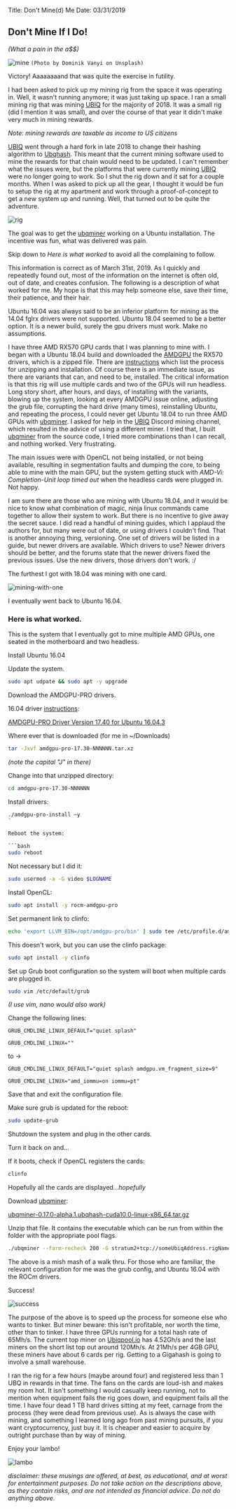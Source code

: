 Title: Don't Mine(d) Me
Date: 03/31/2019


## Don't Mine If I Do!
*(What a pain in the a$$)*

![mine](_dominik-vanyi-632134-unsplash.jpg)
`(Photo by Dominik Vanyi on Unsplash)`

Victory! Aaaaaaaand that was quite the exercise in futility.  

I had been asked to pick up my mining rig from the space it was operating in. Well,
it wasn't running anymore; it was just taking up space. I ran a small mining rig
that was mining [UBIQ](https://ubiqsmart.com/) for the majority of 2018.
It was a small rig (did I mention it was small), and over the course of that year it didn't
make very much in mining rewards.

*Note: mining rewards are taxable as income to US citizens*

<a href="https://ubiqsmart.com/" target="new">UBIQ</a>
went through a hard fork in late 2018 to change their hashing algorithm to
<a href="https://blog.ubiqsmart.com/ubiq-quarterly-report-august-2018-f7451c2149c2" target="new">Ubqhash</a>.
This meant that the current mining software used to mine the rewards for that chain would need to be updated. I can't remember what the issues were, but the platforms that were currently mining <a href="https://ubiqsmart.com/" target="new">UBIQ</a>
were no longer going to work. So I shut the rig down and it sat for a couple months.
When I was asked to pick up all the gear, I thought it would be fun to setup the rig at my apartment and work through a proof-of-concept to get a new system up and running. Well, that turned out to be quite the adventure.

![rig](_IMG_3196.jpg)

The goal was to get the
<a href="https://github.com/ubiq/ubqminer" target="new">ubqminer</a>
working on a Ubuntu installation. The incentive was fun, what was delivered was pain.

Skip down to *Here is what worked* to avoid all the complaining to follow.

This information is correct as of March 31st, 2019. As I quickly and repeatedly found out, most
of the information on the internet is often old, out of date, and creates confusion. The following is
a description of what worked for me. My hope is that this may help someone else, save their time,
their patience, and their hair.

Ubuntu 16.04 was always said to be an inferior platform for mining as the 14.04 fglrx drivers
were not supported. Ubuntu 18.04 seemed to be a better option. It is a newer build, surely the
gpu drivers must work. Make no assumptions.

I have three AMD RX570 GPU cards that I was planning to mine with. I began with a Ubuntu 18.04
build and downloaded the
<a href="https://www.amd.com/en/support/graphics/radeon-500-series/radeon-rx-500-series/radeon-rx-570" target="new">AMDGPU</a>
the RX570 drivers, which is a zipped file.
There are
<a href="https://amdgpu-install.readthedocs.io/en/latest/" target="new">instructions</a> which list the process for
unzipping and installation. Of course there is an immediate issue, as there are variants that can, and
need to be, installed. The critical information is that this rig will use multiple cards and two of
the GPUs will run headless. Long story short, after hours, and days, of installing with the variants,
blowing up the system, looking at every AMDGPU issue online, adjusting the grub file, corrupting the
hard drive (many times), reinstalling Ubuntu, and repeating the process, I could never get Ubuntu 18.04
to run three AMD GPUs with
<a href="https://github.com/ubiq/ubqminer" target="new">ubqminer</a>.
I asked for help in the
<a href="https://ubiqsmart.com/" target="new">UBIQ</a>
Discord mining channel, which resulted in the advice of using a different
miner. I tried that, I built
<a href="https://github.com/ubiq/ubqminer" target="new">ubqminer</a>
from the source code, I tried more combinations than I can recall, and nothing worked. Very frustrating.

The main issues were with OpenCL not being installed, or not being available, resulting in
segmentation faults and dumping the core, to being able to mine with the main GPU, but the system getting
stuck with *AMD-Vi: Completion-Unit loop timed out* when the headless cards were plugged in. Not happy.

I am sure there are those who are mining with Ubuntu 18.04, and it would be nice to know what
combination of magic, ninja linux commands came together to allow their system to work. But there is
no incentive to give away the secret sauce. I did read a handful of mining guides, which I applaud the
authors for, but many were out of date, or using drivers I couldn't find. That is another annoying thing,
versioning. One set of drivers will be listed in a guide, but newer drivers are available. Which drivers to use?
Newer drivers should be better, and the forums state that the newer drivers fixed the previous issues.
Use the new drivers, those drivers don't work. :/

The furthest I got with 18.04 was mining with one card.

![mining-with-one](_IMG_3202.jpg)

I eventually went back to Ubuntu 16.04.

### Here is what worked.

This is the system that I eventually got to mine multiple AMD GPUs, one seated in the
motherboard and two headless.

Install Ubuntu 16.04

Update the system.

```bash
sudo apt udpate && sudo apt -y upgrade
```

Download the AMDGPU-PRO drivers.

16.04 driver <a href="https://www.amd.com/en/support/kb/faq/gpu-635" target="new">instructions</a>:

<a href="https://www2.ati.com/drivers/linux/ubuntu/amdgpu-pro-17.40-492261.tar.xz" target="new">AMDGPU-PRO Driver Version 17.40 for Ubuntu 16.04.3</a>

Where ever that is downloaded (for me in ~/Downloads)

```bash
tar -Jxvf amdgpu-pro-17.30-NNNNNN.tar.xz
```

*(note the capital "J" in there)*

Change into that unzipped directory:

```bash
cd amdgpu-pro-17.30-NNNNNN
```

Install drivers:

```bash
./amdgpu-pro-install –y
`

Reboot the system:

```bash
sudo reboot
```

Not necessary but I did it:

```bash
sudo usermod -a -G video $LOGNAME
```

Install OpenCL:

```bash
sudo apt install -y rocm-amdgpu-pro
```

Set permanent link to clinfo:

```bash
echo 'export LLVM_BIN=/opt/amdgpu-pro/bin' | sudo tee /etc/profile.d/amdgpu-pro.sh
```

This doesn't work, but you can use the clinfo package:

```bash
sudo apt install -y clinfo
```

Set up Grub boot configuration so the system will boot when multiple cards are plugged in.

```bash
sudo vim /etc/default/grub
```

*(I use vim, nano would also work)*

Change the following lines:

```GRUB_CMDLINE_LINUX_DEFAULT="quiet splash"```

```GRUB_CMDLINE_LINUX=""```

to ->

```GRUB_CMDLINE_LINUX_DEFAULT="quiet splash amdgpu.vm_fragment_size=9"```

```GRUB_CMDLINE_LINUX="amd_iommu=on iommu=pt"```

Save that and exit the configuration file.

Make sure grub is updated for the reboot:

```bash
sudo update-grub
```

Shutdown the system and plug in the other cards.

Turn it back on and...

If it boots, check if OpenCL registers the cards:

```bash
clinfo
```

Hopefully all the cards are displayed...*hopefully*

Download <a href="https://github.com/ubiq/ubqminer/releases" target="new">ubqminer</a>:

<a href="https://github.com/ubiq/ubqminer/releases/download/v0.17.0-alpha.1.ubqhash/ubqminer-0.17.0-alpha.1.ubqhash-cuda10.0-linux-x86_64.tar.gz" target="new">ubqminer-0.17.0-alpha.1.ubqhash-cuda10.0-linux-x86_64.tar.gz</a>

Unzip that file. It contains the executable which can be run from within the folder
with the appropriate pool flags.

```bash
./ubqminer --farm-recheck 200 -G stratum2+tcp://someUbiqAddress.rigName@us.ubiqpool.io:8008
```

The above is a mish mash of a walk thru. For those who are familiar, the relevant
configuration for me was the grub config, and Ubuntu 16.04 with the ROCm drivers.

Success!

![success](_success.jpg)

The purpose of the above is to speed up the process for someone else who wants to
tinker. But miner beware: this isn't profitable, nor worth the time, other than
to tinker. I have three GPUs running for a total hash rate of 65Mh/s. The current
top miner on
<a href="https://ubiqpool.io/#/miners" target="new">Ubiqpool.io</a>
has 4.52Gh/s and the last miners on the short list top out around 120Mh/s.
At 21Mh/s per 4GB GPU, these miners have about 6 cards per rig. Getting to a Gigahash is going to involve a small warehouse.

I ran the rig for a few hours (maybe around four) and registered less than 1 UBQ in
rewards in that time. The fans on the cards are loud-ish and makes my room hot.
It isn't something I would casually keep running, not to mention when equipment fails
the rig goes down, and equipment fails all the time. I have four dead 1 TB hard drives
sitting at my feet, carnage from the process (they were dead from previous use).
As is always the case with mining, and something I learned long ago from past mining
pursuits, if you want cryptocurrency, just buy it. It is cheaper and easier to acquire by
outright purchase than by way of mining.

Enjoy your lambo!

![lambo](_chelsea-fern-797090-unsplash.jpg)    

*disclaimer: these musings are offered, at best, as educational, and at worst for entertainment purposes. Do not take action on the descriptions above, as they contain risks, and are not intended as financial advice. Do not do anything above.*    
